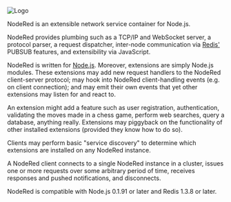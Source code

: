 ![Logo](file:///Users/brian/projects/scratch/nr/doc/NodeRedLogo.png)

NodeRed is an extensible network service container for Node.js.

NodeRed provides plumbing such as a TCP/IP and WebSocket server,
a protocol parser, a request dispatcher, inter-node communication via
[Redis'](http://code.google.com/p/redis/) PUBSUB features, and extensibility
via JavaScript.

NodeRed is written for [Node.js](http://nodejs.org).  Moreover, extensions are
simply Node.js modules.  These extensions may add new request handlers to the
NodeRed client-server protocol; may hook into NodeRed client-handling events
(e.g. on client connection); and may emit their own events that yet other
extensions may listen for and react to.  

An extension might add a feature such as user registration, authentication,
validating the moves made in a chess game, perform web searches, query a
database, anything really.  Extensions may piggyback on the functionality of
other installed extensions (provided they know how to do so).  

Clients may perform basic "service discovery" to determine which extensions
are installed on any NodeRed instance. 

A NodeRed client connects to a single NodeRed instance in a cluster, issues one
or more requests over some arbitrary period of time, receives responses and
pushed notifications, and disconnects.  

NodeRed is compatible with Node.js 0.1.91 or later and Redis 1.3.8 or later.
